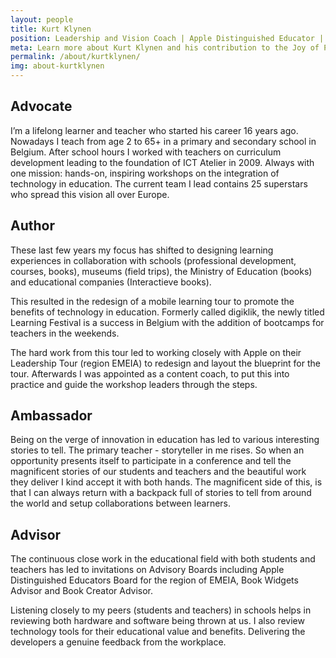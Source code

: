 ```yaml
---
layout: people
title: Kurt Klynen
position: Leadership and Vision Coach | Apple Distinguished Educator | Belgium
meta: Learn more about Kurt Klynen and his contribution to the Joy of Professional Learning
permalink: /about/kurtklynen/
img: about-kurtklynen
---
```


## Advocate

I’m a lifelong learner and teacher who started his career 16 years ago. Nowadays I teach from age 2 to 65+ in a primary and secondary school in Belgium. After school hours I worked with teachers on curriculum development leading to the foundation of ICT Atelier in 2009. Always with one mission: hands-on, inspiring workshops on the integration of technology in education. The current team I lead contains 25 superstars who spread this vision all over Europe.

## Author

These last few years my focus has shifted to designing learning experiences in collaboration with schools (professional development, courses, books), museums (field trips), the Ministry of Education (books) and educational companies (Interactieve books).

This resulted in the redesign of a mobile learning tour to promote the benefits of technology in education. Formerly called digiklik, the newly titled Learning Festival is a success in Belgium with the addition of bootcamps for teachers in the weekends.

The hard work from this tour led to working closely with Apple on their Leadership Tour (region EMEIA) to redesign and layout the blueprint for the tour. Afterwards I was appointed as a content coach, to put this into practice and guide the workshop leaders through the steps.

## Ambassador

Being on the verge of innovation in education has led to various interesting stories to tell. The primary teacher - storyteller in me rises. So when an opportunity presents itself to participate in a conference and tell the magnificent stories of our students and teachers and the beautiful work they deliver I kind accept it with both hands. The magnificent side of this, is that I can always return with a backpack full of stories to tell from around the world and setup collaborations between learners.

## Advisor

The continuous close work in the educational field with both students and teachers has led to invitations on Advisory Boards including Apple Distinguished Educators Board for the region of EMEIA, Book Widgets Advisor and Book Creator Advisor.

Listening closely to my peers (students and teachers) in schools helps in reviewing both hardware and software being thrown at us. I also review technology tools for their educational value and benefits. Delivering the developers a genuine feedback from the workplace.
